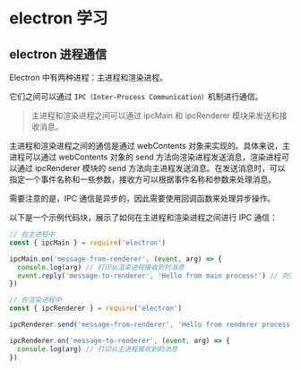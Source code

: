 # electron 学习

## electron 进程通信

Electron 中有两种进程：主进程和渲染进程。

它们之间可以通过 `IPC（Inter-Process Communication）`机制进行通信。

> 主进程和渲染进程之间可以通过 ipcMain 和 ipcRenderer 模块来发送和接收消息。

主进程和渲染进程之间的通信是通过 webContents 对象来实现的。具体来说，主进程可以通过 webContents 对象的 send 方法向渲染进程发送消息，渲染进程可以通过 ipcRenderer 模块的 send 方法向主进程发送消息。在发送消息时，可以指定一个事件名称和一些参数，接收方可以根据事件名称和参数来处理消息。

需要注意的是，IPC 通信是异步的，因此需要使用回调函数来处理异步操作。

以下是一个示例代码块，展示了如何在主进程和渲染进程之间进行 IPC 通信：

```js
// 在主进程中
const { ipcMain } = require('electron')

ipcMain.on('message-from-renderer', (event, arg) => {
  console.log(arg) // 打印从渲染进程接收到的消息
  event.reply('message-to-renderer', 'Hello from main process!') // 向渲染进程发送消息
})

// 在渲染进程中
const { ipcRenderer } = require('electron')

ipcRenderer.send('message-from-renderer', 'Hello from renderer process!') // 向主进程发送消息

ipcRenderer.on('message-to-renderer', (event, arg) => {
  console.log(arg) // 打印从主进程接收到的消息
})
```